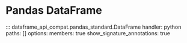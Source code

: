 # Pandas DataFrame
::: dataframe_api_compat.pandas_standard.DataFrame
    handler: python
    paths: []
    options:
      members: true
      show_signature_annotations: true
